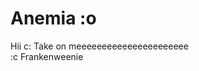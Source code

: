 # Anemia :o
<html>
  <head>
    <title>   Tarea </title>  
  </head>
  <body>
    
   Hii c: Take on meeeeeeeeeeeeeeeeeeeeee  
   :c Frankenweenie
   
  </body>
